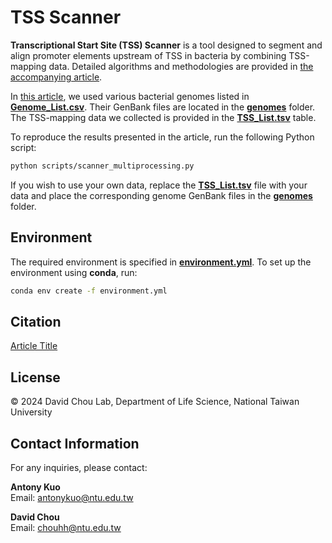 # TSS Scanner

**Transcriptional Start Site (TSS) Scanner** is a tool designed to segment and align promoter elements upstream of TSS in bacteria by combining TSS-mapping data. Detailed algorithms and methodologies are provided in [the accompanying article](url).

In [this article](url), we used various bacterial genomes listed in [**Genome_List.csv**](Genome_List.csv). Their GenBank files are located in the [**genomes**](genomes/) folder. The TSS-mapping data we collected is provided in the [**TSS_List.tsv**](TSS_List.tsv) table.

To reproduce the results presented in the article, run the following Python script:

```bash
python scripts/scanner_multiprocessing.py
```

If you wish to use your own data, replace the [**TSS_List.tsv**](TSS_List.tsv) file with your data and place the corresponding genome GenBank files in the [**genomes**](genomes/) folder.

## Environment

The required environment is specified in [**environment.yml**](environment.yml). To set up the environment using **conda**, run:

```bash
conda env create -f environment.yml
```

## Citation

[Article Title](url)

## License

© 2024 David Chou Lab, Department of Life Science, National Taiwan University

## Contact Information

For any inquiries, please contact:

**Antony Kuo**  
Email: [antonykuo@ntu.edu.tw](mailto:antonykuo@ntu.edu.tw)

**David Chou**  
Email: [chouhh@ntu.edu.tw](mailto:chouhh@ntu.edu.tw)
